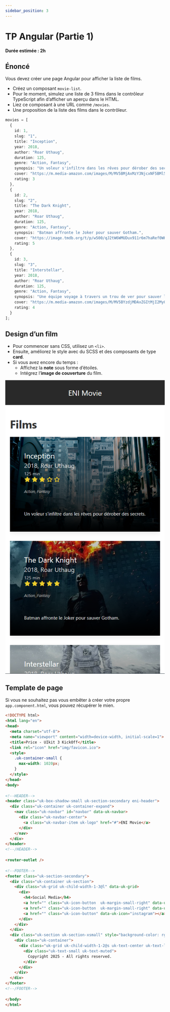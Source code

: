 ```yaml
---
sidebar_position: 3
---
```


# TP Angular (Partie 1)

**Durée estimée : 2h**

## Énoncé

Vous devez créer une page Angular pour afficher la liste de films.

- Créez un composant `movie-list`.
- Pour le moment, simulez une liste de 3 films dans le contrôleur TypeScript afin d’afficher un aperçu dans le HTML.
- Liez ce composant à une URL comme `/movies`.
- Une proposition de la liste des films dans le contrôleur.

```ts
movies = [
  {
    id: 1,
    slug: "1",
    title: "Inception",
    year: 2018,
    author: "Roar Uthaug",
    duration: 125,
    genre: "Action, Fantasy",
    synopsis: "Un voleur s'infiltre dans les rêves pour dérober des secrets.",
    cover: "https://m.media-amazon.com/images/M/MV5BMjAxMzY3NjcxNF5BMl5BanBnXkFtZTcwNTI5OTM0Mw@@._V1_.jpg",
    rating: 3
  },
  {
    id: 2,
    slug: "2",
    title: "The Dark Knight",
    year: 2018,
    author: "Roar Uthaug",
    duration: 125,
    genre: "Action, Fantasy",
    synopsis: "Batman affronte le Joker pour sauver Gotham.",
    cover: "https://image.tmdb.org/t/p/w500/qJ2tW6WMUDux911r6m7haRef0WH.jpg",
    rating: 5
  },
  {
    id: 3,
    slug: "3",
    title: "Interstellar",
    year: 2018,
    author: "Roar Uthaug",
    duration: 125,
    genre: "Action, Fantasy",
    synopsis: "Une équipe voyage à travers un trou de ver pour sauver l'humanité.",
    cover: "https://m.media-amazon.com/images/M/MV5BYzdjMDAxZGItMjI2My00ODA1LTlkNzItOWFjMDU5ZDJlYWY3XkEyXkFqcGc@._V1_FMjpg_UX1000_.jpg",
    rating: 4
  }
];
```    

## Design d’un film

- Pour commencer sans CSS, utilisez un `<li>`.
- Ensuite, améliorez le style avec du SCSS et des composants de type **card**.
- Si vous avez encore du temps :
  - Affichez la **note** sous forme d’étoiles.
  - Intégrez l’**image de couverture** du film.

![Screenshot](../img/capture-1.png)

## Template de page

Si vous ne souhaitez pas vous embêter à créer votre propre `app.component.html`, vous pouvez récupérer le mien.

```html
<!DOCTYPE html>
<html lang="en">
<head>
  <meta charset="utf-8">
  <meta name="viewport" content="width=device-width, initial-scale=1">
  <title>Price - UIkit 3 KickOff</title>
  <link rel="icon" href="img/favicon.ico">
  <style>
    .uk-container-small {
      max-width: 1020px;
    }
  </style>
</head>
<body>

<!--HEADER-->
<header class="uk-box-shadow-small uk-section-secondary eni-header">
  <div class="uk-container uk-container-expand">
    <nav class="uk-navbar" id="navbar" data-uk-navbar>
      <div class="uk-navbar-center">
        <a class="uk-navbar-item uk-logo" href="#">ENI Movie</a>
      </div>
    </nav>
  </div>
</header>
<!--/HEADER-->

<router-outlet />

<!--FOOTER-->
<footer class="uk-section-secondary">
  <div class="uk-container uk-section">
    <div class="uk-grid uk-child-width-1-3@l" data-uk-grid>
      <div>
        <h4>Social Media</h4>
        <a href="" class="uk-icon-button  uk-margin-small-right" data-uk-icon="facebook"></a>
        <a href="" class="uk-icon-button  uk-margin-small-right" data-uk-icon="twitter"></a>
        <a href="" class="uk-icon-button" data-uk-icon="instagram"></a>
      </div>
    </div>
  </div>
  <div class="uk-section uk-section-xsmall" style="background-color: rgba(0,0,0,0.15)">
    <div class="uk-container">
      <div class="uk-grid uk-child-width-1-2@s uk-text-center uk-text-left@s" data-uk-grid>
        <div class="uk-text-small uk-text-muted">
          Copyright 2025 - All rights reserved.
        </div>
      </div>
    </div>
  </div>
</footer>
<!--/FOOTER-->

</body>
</html>
```